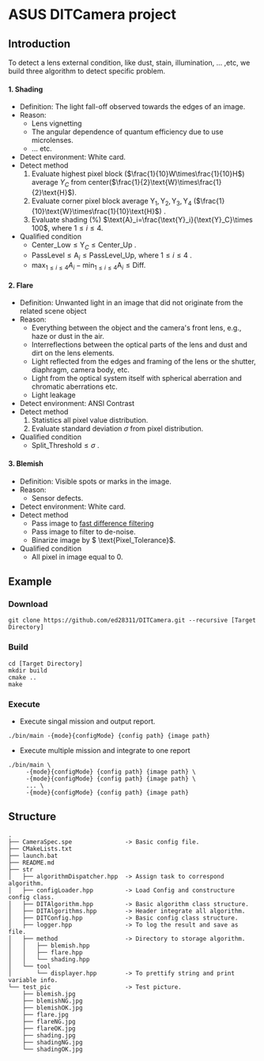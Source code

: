 # ASUS DITCamera project

## Introduction
To detect a lens external condition, like dust, stain, illumination, ... ,etc, we build three algorithm to detect specific problem.
#### 1. Shading
- Definition: The light fall-off observed towards the edges of an image.
- Reason: 
	- Lens vignetting
	- The angular dependence of quantum efficiency due to use microlenses.
	-  ... etc.
- Detect environment: White card.
- Detect method
	1. Evaluate highest pixel block ($\frac{1}{10}W\times\frac{1}{10}H$) average $Y_C$ from center($\frac{1}{2}\text{W}\times\frac{1}{2}\text{H}$).
	2. Evaluate corner pixel block average $\text{Y}_1,\text{Y}_2,\text{Y}_3,\text{Y}_4$  ($\frac{1}{10}\text{W}\times\frac{1}{10}\text{H}$) .
	3. Evaluate shading (%) $\text{A}_i=\frac{\text{Y}_i}{\text{Y}_C}\times 100$, where $1\leq i\leq4$.
- Qualified condition
	- $\text{Center\_Low}\leq \text{Y}_C \leq \text{Center\_Up}$ .
	- $\text{PassLevel}\leq \text{A}_i \leq \text{PassLevel\_Up}$, where $1\leq i\leq4$ .
	- $\max_{1\leq i\leq4}{A_i}-\min_{1\leq i\leq4}{\text{A}_i}\leq \text{Diff}$.

#### 2. Flare
- Definition: Unwanted light in an image that did not originate from the related scene object
- Reason: 
	-   Everything between the object and the camera's front lens, e.g., haze or dust in the air.
	-   Interreflections between the optical parts of the lens and dust and dirt on the lens elements.
	-   Light reflected from the edges and framing of the lens or the shutter, diaphragm, camera body, etc.
	-   Light from the optical system itself with spherical aberration and chromatic aberrations etc.
	-   Light leakage
- Detect environment: ANSI Contrast
- Detect method
	1. Statistics all pixel value distribution.
	2. Evaluate standard deviation $\sigma$ from pixel distribution.
- Qualified condition
	- $\text{Split\_Threshold}\leq\sigma$ .

#### 3. Blemish
- Definition: Visible spots or marks in the image.
- Reason:
	- Sensor defects.
- Detect environment: White card.
- Detect method
	- Pass image to [fast difference filtering](https://www.spiedigitallibrary.org/journals/journal-of-electronic-imaging/volume-18/issue-02/020501/Blemish-detection-in-camera-production-testing-using-fast-difference-filtering/10.1117/1.3132004.full)
	- Pass image to filter to de-noise.
	- Binarize image by $ \text{Pixel_Tolerance}$.
- Qualified condition
	- All pixel in image equal to 0.
## Example
### Download
```
git clone https://github.com/ed28311/DITCamera.git --recursive [Target Directory]
```

### Build 
```
cd [Target Directory]
mkdir build 
cmake ..
make 
```

### Execute
- Execute singal mission and output report.
```
./bin/main -{mode}{configMode} {config path} {image path}
```
- Execute multiple mission and integrate to one report
```
./bin/main \ 
	 -{mode}{configMode} {config path} {image path} \
	 -{mode}{configMode} {config path} {image path} \
	 ... \
	 -{mode}{configMode} {config path} {image path}
```
## Structure
```
.
├── CameraSpec.spe               -> Basic config file.
├── CMakeLists.txt
├── launch.bat
├── README.md
├── str
│   ├── algorithmDispatcher.hpp  -> Assign task to correspond algorithm.
│   ├── configLoader.hpp         -> Load Config and constructure config class.
│   ├── DITAlgorithm.hpp         -> Basic algorithm class structure.
│   ├── DITAlgorithms.hpp        -> Header integrate all algorithm.
│   ├── DITConfig.hpp            -> Basic config class structure.
│   ├── logger.hpp               -> To log the result and save as file.
│   ├── method                   -> Directory to storage algorithm.
│   │   ├── blemish.hpp
│   │   ├── flare.hpp
│   │   └── shading.hpp
│   └── tool
│       └── displayer.hpp        -> To prettify string and print variable info.
└── test_pic                     -> Test picture.
    ├── blemish.jpg
    ├── blemishNG.jpg
    ├── blemishOK.jpg
    ├── flare.jpg
    ├── flareNG.jpg
    ├── flareOK.jpg
    ├── shading.jpg
    ├── shadingNG.jpg
    └── shadingOK.jpg

```

